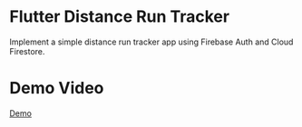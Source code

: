 # Flutter Distance Run Tracker

Implement a simple distance run tracker app using Firebase Auth and Cloud Firestore.

# Demo Video

[Demo](https://youtu.be/35PMEmHvhpM)
